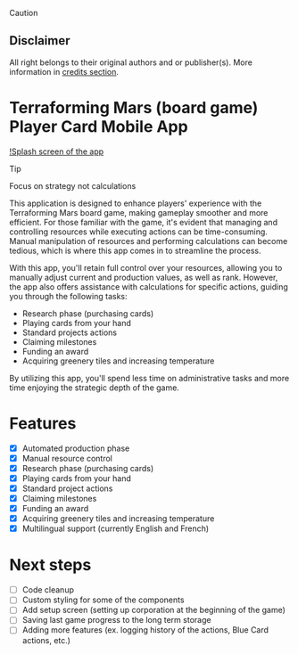 > [!CAUTION]
> ## Disclaimer
> 
> All right belongs to their original authors and or publisher(s). More information in [credits section](CREDITS.md).

# Terraforming Mars (board game) Player Card Mobile App

[!Splash screen of the app](/assets/splash.png)

> [!TIP]
> Focus on strategy not calculations

This application is designed to enhance players' experience with the Terraforming Mars board game, making gameplay smoother and more efficient. For those familiar with the game, it's evident that managing and controlling resources while executing actions can be time-consuming. Manual manipulation of resources and performing calculations can become tedious, which is where this app comes in to streamline the process.

With this app, you'll retain full control over your resources, allowing you to manually adjust current and production values, as well as rank. However, the app also offers assistance with calculations for specific actions, guiding you through the following tasks:

* Research phase (purchasing cards)
* Playing cards from your hand
* Standard projects actions
* Claiming milestones
* Funding an award
* Acquiring greenery tiles and increasing temperature

By utilizing this app, you'll spend less time on administrative tasks and more time enjoying the strategic depth of the game.

# Features

* [x] Automated production phase
* [x] Manual resource control
* [x] Research phase (purchasing cards)
* [x] Playing cards from your hand
* [x] Standard project actions
* [x] Claiming milestones
* [x] Funding an award
* [x] Acquiring greenery tiles and increasing temperature
* [x] Multilingual support (currently English and French)

# Next steps

* [ ] Code cleanup
* [ ] Custom styling for some of the components
* [ ] Add setup screen (setting up corporation at the beginning of the game)
* [ ] Saving last game progress to the long term storage
* [ ] Adding more features (ex. logging history of the actions, Blue Card actions, etc.)